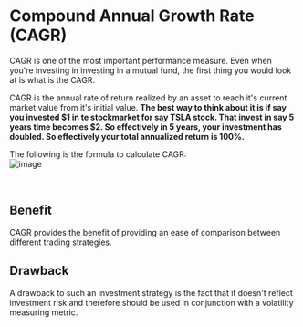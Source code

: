 # Compound Annual Growth Rate (CAGR)
CAGR is one of the most important performance measure. Even when you're investing in investing in a mutual fund, 
the first thing you would look at is what is the CAGR.

CAGR is the annual rate of return realized by an asset to reach it's current market value from it's initial value. 
**The best way to think about it is if say you invested $1 in te stockmarket for say TSLA stock. That invest in 
say 5 years time becomes $2. So effectively in 5 years, your investment has doubled. So effectively your total annualized return 
is 100%.** 

The following is the formula to calculate CAGR:
<br>
![image](https://user-images.githubusercontent.com/47617364/129836730-05938d85-4a51-4779-b2cd-8ffaf4a202b7.png)

<br>

## Benefit
CAGR provides the benefit of providing an ease of comparison between different trading strategies. 

## Drawback
A drawback to such an investment strategy is the fact that it doesn't reflect investment risk and therefore should be 
used in conjunction with a volatility measuring metric.




